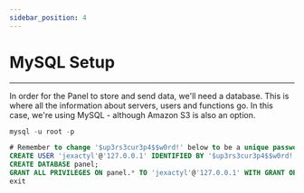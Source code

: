 ```yaml
---
sidebar_position: 4
---
```


# MySQL Setup
***
In order for the Panel to store and send data, we'll need a database.
This is where all the information about servers, users and functions go.
In this case, we're using MySQL - although Amazon S3 is also an option.
```sql
mysql -u root -p

# Remember to change '$up3rs3cur3p4$$w0rd!' below to be a unique password
CREATE USER 'jexactyl'@'127.0.0.1' IDENTIFIED BY '$up3rs3cur3p4$$w0rd!';
CREATE DATABASE panel;
GRANT ALL PRIVILEGES ON panel.* TO 'jexactyl'@'127.0.0.1' WITH GRANT OPTION;
exit
```